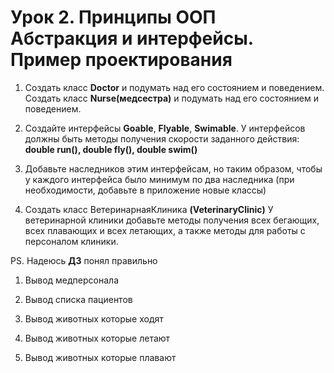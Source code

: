 # Урок 2. Принципы ООП Абстракция и интерфейсы. Пример проектирования

1) Создать класс **Doctor** и подумать над его состоянием и поведением. Создать класс **Nurse(медсестра)** и подумать над его состоянием и поведением.

2) Создайте интерфейсы **Goable**, **Flyable**, **Swimable**. У интерфейсов должны быть
методы получения скорости заданного действия: **double run(), double fly(), double swim()**

3) Добавьте наследников этим интерфейсам, но таким образом,
чтобы у каждого интерфейса было минимум по два наследника (при необходимости, добавьте в приложение новые классы)

4) Создать класс ВетеринарнаяКлиника **(VeterinaryClinic)**
У ветеринарной клиники добавьте методы получения всех бегающих, всех плавающих и всех летающих, а также методы для работы с персоналом клиники.

PS. Надеюсь **ДЗ** понял правильно

1. Вывод медперсонала

2. Вывод списка пациентов

3. Вывод животных которые ходят

4. Вывод животных которые летают

5. Вывод животных которые плавают

